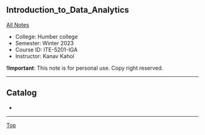 ## Introduction_to_Data_Analytics

[All Notes](../../index.md)

- College: Humber college
- Semester: Winter 2023
- Course ID: ITE-5201-IGA
- Instructor: Kanav Kahol

**!Important**: This note is for personal use. Copy right reserved.

---

## Catalog

- 

---

[Top](#introduction_to_data_analytics)
